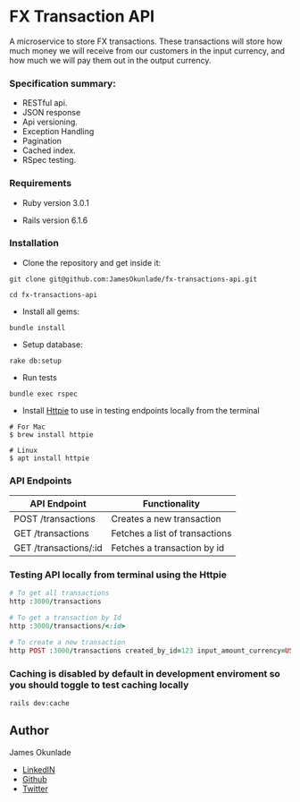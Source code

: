 # FX Transaction API

A microservice to store FX transactions. These transactions will store how much money we will receive from our customers in the input currency, and how much we will pay them out in the output currency.

### Specification summary:

- RESTful api.
- JSON response
- Api versioning.
- Exception Handling
- Pagination
- Cached index.
- RSpec testing.

### Requirements

- Ruby version 3.0.1

- Rails version 6.1.6

### Installation

- Clone the repository and get inside it:

```
git clone git@github.com:JamesOkunlade/fx-transactions-api.git

cd fx-transactions-api
```

- Install all gems:

```
bundle install
```

- Setup database:

```
rake db:setup
```

- Run tests

```
bundle exec rspec
```

- Install [Httpie](https://httpie.io/cli) to use in testing endpoints locally from the terminal

```
# For Mac
$ brew install httpie

# Linux
$ apt install httpie
```


### API Endpoints

| API Endpoint                      | Functionality                           |
| ----------------------------------| --------------------------------------- |
| POST /transactions         | Creates a new transaction                   |
| GET /transactions     | Fetches a list of transactions   |
| GET /transactions/:id     | Fetches a transaction by id   |


### Testing API locally from terminal using the Httpie

```ruby
# To get all transactions
http :3000/transactions

# To get a transaction by Id
http :3000/transactions/<:id>

# To create a new transaction
http POST :3000/transactions created_by_id=123 input_amount_currency=USD input_amount_cents=1000_00 output_amount_currency=NGN output_amount_cents=570000_00 date_of_transaction="Fri, 27 May 2022 15:51:15 +0100"
```

### Caching is disabled by default in development enviroment so you should toggle to test caching locally

```
rails dev:cache
```


## Author

James Okunlade

- [LinkedIN](https://www.linkedin.com/in/james-okunlade/)
- [Github](https://github.com/JamesOkunlade)
- [Twitter](https://twitter.com/JamesOkunlade)